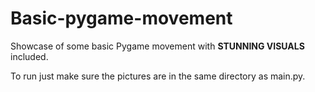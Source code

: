 # Basic-pygame-movement
Showcase of some basic Pygame movement with **STUNNING VISUALS** included.

To run just make sure the pictures are in the same directory as main.py.
